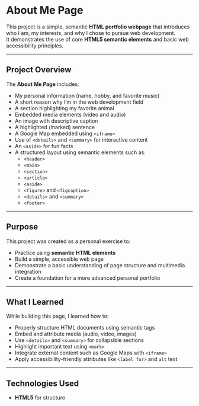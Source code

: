 # About Me Page

This project is a simple, semantic **HTML portfolio webpage** that introduces who I am, my interests, and why I chose to pursue web development.  
It demonstrates the use of core **HTML5 semantic elements** and basic web accessibility principles.

---

## Project Overview

The **About Me Page** includes:

- My personal information (name, hobby, and favorite music)
- A short reason why I’m in the web development field
- A section highlighting my favorite animal
- Embedded media elements (video and audio)
- An image with descriptive caption
- A highlighted (marked) sentence
- A Google Map embedded using `<iframe>`
- Use of `<details>` and `<summary>` for interactive content
- An `<aside>` for fun facts
- A structured layout using semantic elements such as:
  - `<header>`
  - `<main>`
  - `<section>`
  - `<article>`
  - `<aside>`
  - `<figure>` and `<figcaption>`
  - `<details>` and `<summary>`
  - `<footer>`

---

## Purpose

This project was created as a personal exercise to:

- Practice using **semantic HTML elements**
- Build a simple, accessible web page
- Demonstrate a basic understanding of page structure and multimedia integration
- Create a foundation for a more advanced personal portfolio

---

## What I Learned

While building this page, I learned how to:

- Properly structure HTML documents using semantic tags
- Embed and attribute media (audio, video, images)
- Use `<details>` and `<summary>` for collapsible sections
- Highlight important text using `<mark>`
- Integrate external content such as Google Maps with `<iframe>`
- Apply accessibility-friendly attributes like `<label for>` and `alt` text

---

## Technologies Used

- **HTML5** for structure
